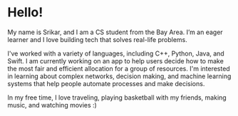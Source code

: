 # Hello!

My name is Srikar, and I am a CS student from the Bay Area. I’m an eager learner and I love building tech that solves real-life problems.

I've worked with a variety of languages, including C++, Python, Java, and Swift. I am currently working on an app to help users decide how to make the most fair and efficient allocation for a group of resources. I'm interested in learning about complex networks, decision making, and machine learning systems that help people automate processes and make decisions.

In my free time, I love traveling, playing basketball with my friends, making music, and watching movies :)
